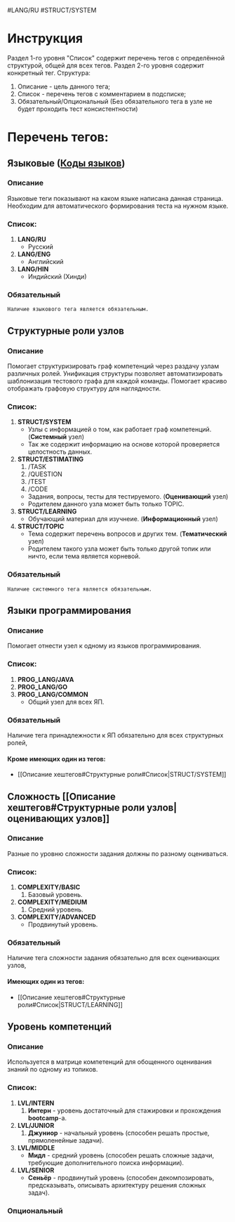 #LANG/RU #STRUCT/SYSTEM
# Инструкция
Раздел 1-го уровня "Список" содержит перечень тегов с определённой структурой, общей для всех тегов.
Раздел 2-го уровня содержит конкретный тег.
Структура:
 1. Описание - цель данного тега;
 2. Список - перечень тегов с комментарием в подсписке;
 3. Обязательный/Опциональный (Без обязательного тега в узле не будет проходить тест консистентности) 

# Перечень тегов:
## Языковые ([Коды языков](https://ru.wikipedia.org/wiki/Коды_языков))
### Описание
Языковые теги показывают на каком языке написана данная страница.
Необходим для автоматического формирования теста на нужном языке.
### Список:
1. **LANG/RU**
	+ Русский
2. **LANG/ENG**
	+ Английский
3. **LANG/HIN**
	+ Индийский (Хинди)
### Обязательный
	Наличие языкового тега является обязательным.

## Структурные роли узлов
### Описание
Помогает структуризировать граф компетенций через раздачу узлам различных ролей.
Унификация структуры позволяет автоматизировать шаблонизация тестового графа для каждой команды.
Помогает красиво отображать графовую структуру для наглядности.
### Список:
1. **STRUCT/SYSTEM**
	+ Узлы с информацией о том, как работает граф компетенций. (**Системный** узел)
	+ Так же содержит информацию на основе которой проверяется целостность данных. 
2. **STRUCT/ESTIMATING**
	1. /TASK
	2. /QUESTION
	3. /TEST
	4. /CODE
	+ Задания, вопросы, тесты для тестируемого. (**Оценивающий** узел)
	+ Родителем данного узла может быть только TOPIC.
4. **STRUCT/LEARNING**
	+ Обучающий материал для изучнеие. (**Информационный** узел)
5. **STRUCT/TOPIC**
	+ Тема содержит перечень вопросов и других тем. (**Тематический** узел)
	+ Родителем такого узла может быть только другой топик или ничто, если тема является корневой.
### Обязательный
	Наличие системного тега является обязательным.
## Языки программирования

### Описание
Помогает отнести узел к одному из языков программирования.
### Список:
1. **PROG_LANG/JAVA**
2. **PROG_LANG/GO**
3. **PROG_LANG/COMMON**
	+ Общий узел для всех ЯП.
### Обязательный
Наличие тега принадлежности к ЯП обязательно для всех структурных ролей,
#### Кроме имеющих один из тегов:
- [[Описание хештегов#Структурные роли#Список|STRUCT/SYSTEM]]
## Сложность [[Описание хештегов#Структурные роли узлов|оценивающих узлов]]

### Описание
Разные по уровню сложности задания должны по разному оцениваться.
### Список:
1. **COMPLEXITY/BASIC**
	1. Базовый уровень.
2. **COMPLEXITY/MEDIUM**
	1. Средний уровень.
3. **COMPLEXITY/ADVANCED**
	- Продвинутый уровень.
### Обязательный
Наличие тега сложности задания обязательно для всех оценивающих узлов,
#### Имеющих один из тегов:
- [[Описание хештегов#Структурные роли#Список|STRUCT/LEARNING]]
## Уровень компетенций
### Описание
Используется в матрице компетенций для обощенного оценивания знаний по одному из топиков.
### Список:
1. **LVL/INTERN**
	1. **Интерн** - уровень достаточный для стажировки и прохождения **bootcamp**-а.
2. **LVL/JUNIOR**
	1. **Джуниор** - начальный уровень (способен решать простые, прямоленейные задачи).
3. **LVL/MIDDLE**
	- **Мидл** - средний уровень (способен решать сложные задачи, требующие дополнительного поиска информации).
1. **LVL/SENIOR**
	- **Сеньёр** - продвинутый уровень (способен  декомпозировать, предсказывать, описывать архитектуру решения сложных задач).
### Опциональный
